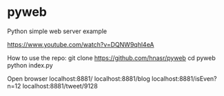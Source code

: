# pyweb
Python simple web server example 

https://www.youtube.com/watch?v=DQNW9qhl4eA

How to use the repo: 
git clone https://github.com/hnasr/pyweb
cd pyweb
python index.py

Open browser
localhost:8881/
localhost:8881/blog
localhost:8881/isEven?n=12
localhost:8881/tweet/9128



